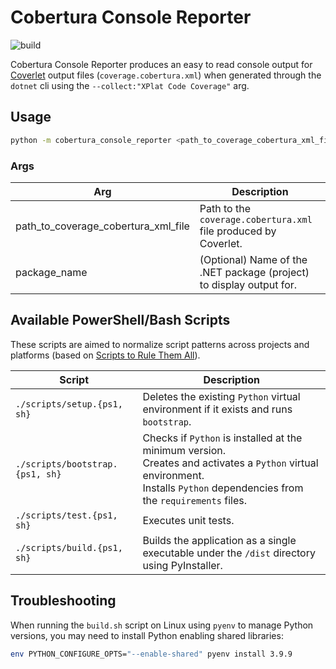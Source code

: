 # Cobertura Console Reporter

![build](https://github.com/agartee/cobertura-console-reporter/actions/workflows/python-app.yml/badge.svg)

Cobertura Console Reporter produces an easy to read console output for 
[Coverlet](https://github.com/coverlet-coverage/coverlet) output files (`coverage.cobertura.xml`) when
generated through the `dotnet` cli using the `--collect:"XPlat Code Coverage"` arg.

## Usage

```bash
python -m cobertura_console_reporter <path_to_coverage_cobertura_xml_file> [package_name]
```

### Args

| Arg                                 | Description                                                             |
|-------------------------------------|-------------------------------------------------------------------------|
| path_to_coverage_cobertura_xml_file | Path to the `coverage.cobertura.xml` file produced by Coverlet.         |
| package_name                        | (Optional) Name of the .NET package (project) to display output for. |

## Available PowerShell/Bash Scripts

These scripts are aimed to normalize script patterns across projects and platforms (based on [Scripts to Rule Them All](https://github.com/github/scripts-to-rule-them-all)). 

| Script                          | Description                                                                                                                                                                       |
|---------------------------------|-----------------------------------------------------------------------------------------------------------------------------------------------------------------------------------|
| `./scripts/setup.{ps1, sh}`     | Deletes the existing `Python` virtual environment if it exists and runs `bootstrap`.                                                                                              |
| `./scripts/bootstrap.{ps1, sh}` | Checks if `Python` is installed at the minimum version.<br>Creates and activates a `Python` virtual environment.<br>Installs `Python` dependencies from the `requirements` files. |
| `./scripts/test.{ps1, sh}`      | Executes unit tests.                                                                                                                                                              |
| `./scripts/build.{ps1, sh}`     | Builds the application as a single executable under the `/dist` directory using PyInstaller.                                                                                      |

## Troubleshooting

When running the `build.sh` script on Linux using `pyenv` to manage Python versions, you 
may need to install Python enabling shared libraries:

```bash
env PYTHON_CONFIGURE_OPTS="--enable-shared" pyenv install 3.9.9
```
